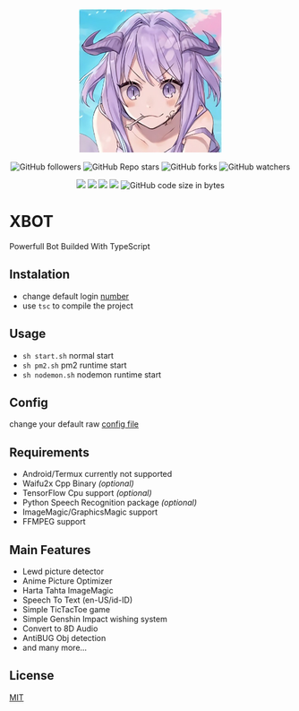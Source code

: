<p align="center">
	<img src="./raw/main.jpg" width="256" height="256"/>
</p>

<p align="center">
	<img alt="GitHub followers" src="https://img.shields.io/github/followers/ItzNgga?style=flat-square">
	<img alt="GitHub Repo stars" src="https://img.shields.io/github/stars/ItzNgga/xbot?style=flat-square">
	<img alt="GitHub forks" src="https://img.shields.io/github/forks/ItzNgga/xbot?style=flat-square">
	<img alt="GitHub watchers" src="https://img.shields.io/github/watchers/ItzNgga/xbot?style=flat-square">
</p>

<p align="center">
	<a href="https://api.whatsapp.com/send/?phone=6281297980063"><img src="https://img.shields.io/badge/WhatsApp-25D366?style=for-the-badge&logo=whatsapp&logoColor=white"/></a>
	<a href="https://inbox.google.com/mail/?view=cm&fs=1&to=rangganak094@gmail.com"><img src="https://img.shields.io/badge/Gmail-D14836?style=for-the-badge&logo=gmail&logoColor=white"/></a>
	<a href="https://www.linkedin.com/in/rangga-septian-hendiansyah-98029420a/"><img src="https://img.shields.io/badge/linkedin-%230077B5.svg?&style=for-the-badge&logo=linkedin&logoColor=white"/></a>
	<a href="https://www.instagram.com/itzngga/"><img src = "https://img.shields.io/badge/instagram-%23E4405F.svg?&style=for-the-badge&logo=instagram&logoColor=white"></a>
	<img alt="GitHub code size in bytes" src="https://img.shields.io/github/languages/code-size/ItzNgga/xbot?style=flat-square">
</p>

# XBOT
Powerfull Bot Builded With TypeScript

## Instalation
- change default login [number](https://github.com/ItzNgga/xbot/blob/master/index.ts#L491)
- use `tsc` to compile the project

## Usage
- `sh start.sh` normal start
- `sh pm2.sh` pm2 runtime start
- `sh nodemon.sh` nodemon runtime start

## Config
change your default raw [config file](https://github.com/ItzNgga/xbot/blob/master/json/raw/config.json)

## Requirements
- Android/Termux currently not supported
- Waifu2x Cpp Binary *(optional)*
- TensorFlow Cpu support *(optional)*
- Python Speech Recognition package *(optional)*
- ImageMagic/GraphicsMagic support
- FFMPEG support
## Main Features
- Lewd picture detector
- Anime Picture Optimizer
- Harta Tahta ImageMagic
- Speech To Text (en-US/id-ID)
- Simple TicTacToe game
- Simple Genshin Impact wishing system
- Convert to 8D Audio
- AntiBUG Obj detection
- and many more...

## License
[MIT](https://github.com/ItzNgga/xbot/blob/master/LICENSE)